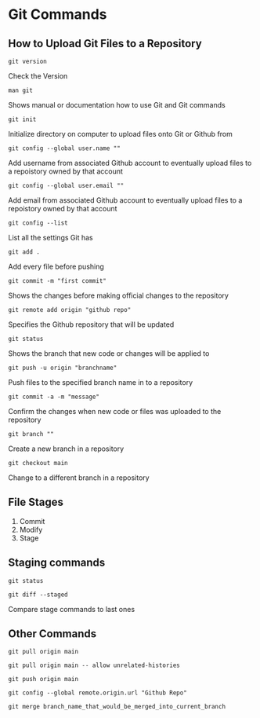 # Git Commands

## How to Upload Git Files to a Repository
```
git version
```
Check the Version

```
man git
```
Shows manual or documentation how to use Git and Git commands

```
git init
```
Initialize directory on computer to upload files onto Git or Github from

```
git config --global user.name ""
```
Add username from associated Github account to eventually upload files to a repoistory owned by that account

```
git config --global user.email ""
```
Add email from associated Github account to eventually upload files to a repoistory owned by that account


```
git config --list
```
List all the settings Git has

```
git add .
```
Add every file before pushing

```
git commit -m "first commit"
```
Shows the changes before making official changes to the repository

```
git remote add origin "github repo"
```
Specifies the Github repository that will be updated

```
git status
```
Shows the branch that new code or changes will be applied to

```
git push -u origin "branchname"
```
Push files to the specified branch name in to a repository

```
git commit -a -m "message"
```
Confirm the changes when new code or files was uploaded to the repository

```
git branch ""
```
Create a new branch in a repository 

```
git checkout main
```
Change to a different branch in a repository

## File Stages
1. Commit
2. Modify
3. Stage

## Staging commands
```
git status
```

```
git diff --staged
```
Compare stage commands to last ones

## Other Commands
```
git pull origin main
```

```
git pull origin main -- allow unrelated-histories
```

```
git push origin main
```

```
git config --global remote.origin.url "Github Repo"
```

```
git merge branch_name_that_would_be_merged_into_current_branch
```
